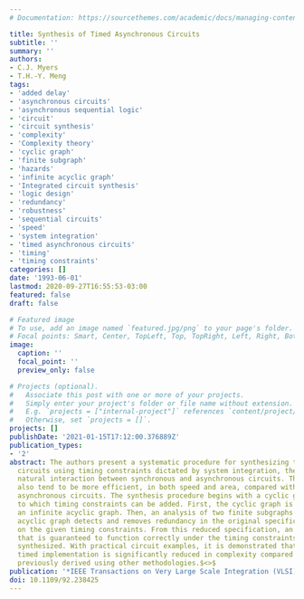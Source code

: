 ```yaml
---
# Documentation: https://sourcethemes.com/academic/docs/managing-content/

title: Synthesis of Timed Asynchronous Circuits
subtitle: ''
summary: ''
authors:
- C.J. Myers
- T.H.-Y. Meng
tags:
- 'added delay'
- 'asynchronous circuits'
- 'asynchronous sequential logic'
- 'circuit'
- 'circuit synthesis'
- 'complexity'
- 'Complexity theory'
- 'cyclic graph'
- 'finite subgraph'
- 'hazards'
- 'infinite acyclic graph'
- 'Integrated circuit synthesis'
- 'logic design'
- 'redundancy'
- 'robustness'
- 'sequential circuits'
- 'speed'
- 'system integration'
- 'timed asynchronous circuits'
- 'timing'
- 'timing constraints'
categories: []
date: '1993-06-01'
lastmod: 2020-09-27T16:55:53-03:00
featured: false
draft: false

# Featured image
# To use, add an image named `featured.jpg/png` to your page's folder.
# Focal points: Smart, Center, TopLeft, Top, TopRight, Left, Right, BottomLeft, Bottom, BottomRight.
image:
  caption: ''
  focal_point: ''
  preview_only: false

# Projects (optional).
#   Associate this post with one or more of your projects.
#   Simply enter your project's folder or file name without extension.
#   E.g. `projects = ["internal-project"]` references `content/project/deep-learning/index.md`.
#   Otherwise, set `projects = []`.
projects: []
publishDate: '2021-01-15T17:12:00.376889Z'
publication_types:
- '2'
abstract: The authors present a systematic procedure for synthesizing timed asynchronous
  circuits using timing constraints dictated by system integration, thereby facilitating
  natural interaction between synchronous and asynchronous circuits. Their timed circuits
  also tend to be more efficient, in both speed and area, compared with traditional
  asynchronous circuits. The synthesis procedure begins with a cyclic graph specification
  to which timing constraints can be added. First, the cyclic graph is unfolded into
  an infinite acyclic graph. Then, an analysis of two finite subgraphs of the infinite
  acyclic graph detects and removes redundancy in the original specification based
  on the given timing constraints. From this reduced specification, an implementation
  that is guaranteed to function correctly under the timing constraints is systematically
  synthesized. With practical circuit examples, it is demonstrated that the resulting
  timed implementation is significantly reduced in complexity compared with implementations
  previously derived using other methodologies.$<>$
publication: '*IEEE Transactions on Very Large Scale Integration (VLSI) Systems*'
doi: 10.1109/92.238425
---
```

